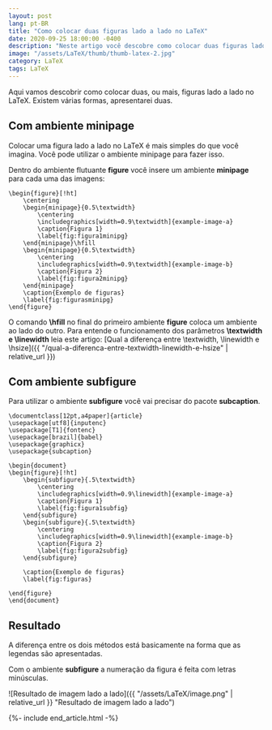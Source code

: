 ```yaml
---
layout: post
lang: pt-BR
title: "Como colocar duas figuras lado a lado no LaTeX"
date: 2020-09-25 18:00:00 -0400
description: "Neste artigo você descobre como colocar duas figuras lado a lado no LaTeX."
image: "/assets/LaTeX/thumb/thumb-latex-2.jpg"
category: LaTeX
tags: LaTeX
---
```


Aqui vamos descobrir como colocar duas, ou mais, figuras lado a lado no LaTeX. Existem várias formas, apresentarei duas.

## Com ambiente minipage

Colocar uma figura lado a lado no LaTeX é mais simples do que você imagina. Você pode utilizar o ambiente minipage para fazer isso.

Dentro do ambiente flutuante **figure** você insere um ambiente **minipage** para cada uma das imagens:

```TeX
\begin{figure}[!ht]
    \centering
    \begin{minipage}{0.5\textwidth}
        \centering
        \includegraphics[width=0.9\textwidth]{example-image-a}
        \caption{Figura 1}
        \label{fig:figura1minipg}
    \end{minipage}\hfill
    \begin{minipage}{0.5\textwidth}
        \centering
        \includegraphics[width=0.9\textwidth]{example-image-b}
        \caption{Figura 2}
        \label{fig:figura2minipg}
    \end{minipage}
    \caption{Exemplo de figuras}
    \label{fig:figurasminipg}
\end{figure}
```

O comando **\hfill** no final do primeiro ambiente **figure** coloca um ambiente ao lado do outro. Para entende o funcionamento dos parâmetros **\textwidth e \linewidth** leia este artigo: [Qual a diferença entre \textwidth, \linewidth e \hsize]({{ "/qual-a-diferenca-entre-textwidth-linewidth-e-hsize" | relative_url }})

## Com ambiente subfigure

Para utilizar o ambiente **subfigure** você vai precisar do pacote **subcaption**.

```TeX
\documentclass[12pt,a4paper]{article}
\usepackage[utf8]{inputenc}
\usepackage[T1]{fontenc}
\usepackage[brazil]{babel}
\usepackage{graphicx}
\usepackage{subcaption}

\begin{document}
\begin{figure}[!ht]
    \begin{subfigure}{.5\textwidth}
        \centering
        \includegraphics[width=0.9\linewidth]{example-image-a}
        \caption{Figura 1}
        \label{fig:figura1subfig}
    \end{subfigure}
    \begin{subfigure}{.5\textwidth}
        \centering
        \includegraphics[width=0.9\linewidth]{example-image-b}
        \caption{Figura 2}
        \label{fig:figura2subfig}
    \end{subfigure}

    \caption{Exemplo de figuras}
    \label{fig:figuras}

\end{figure}
\end{document}
```

## Resultado

A diferença entre os dois métodos está basicamente na forma que as legendas são apresentadas.

Com o ambiente **subfigure** a numeração da figura é feita com letras minúsculas.

![Resultado de imagem lado a lado]({{ "/assets/LaTeX/image.png" | relative_url }} "Resultado de imagem lado a lado")

{%- include end_article.html -%}
